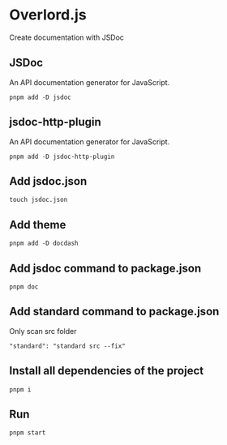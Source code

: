 # Overlord.js
Create documentation with JSDoc

## JSDoc
An API documentation generator for JavaScript. 
```
pnpm add -D jsdoc
```
## jsdoc-http-plugin
An API documentation generator for JavaScript. 
```
pnpm add -D jsdoc-http-plugin
```
## Add jsdoc.json
```
touch jsdoc.json
```
## Add theme
```
pnpm add -D docdash
```
## Add jsdoc command to package.json
```
pnpm doc
```
## Add standard command to package.json
Only scan src folder
```
"standard": "standard src --fix"
```
## Install all dependencies of the project
```
pnpm i
```
## Run
```
pnpm start
```